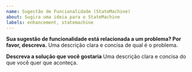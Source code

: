 ```yaml
---
name: Sugestão de Funcionalidade (StateMachine)
about: Sugira uma ideia para o StateMachine
labels: enhancement, statemachine
---
```


**Sua sugestão de funcionalidade está relacionada a um problema? Por favor, descreva.**
Uma descrição clara e concisa de qual é o problema.

**Descreva a solução que você gostaria**
Uma descrição clara e concisa do que você quer que aconteça.
